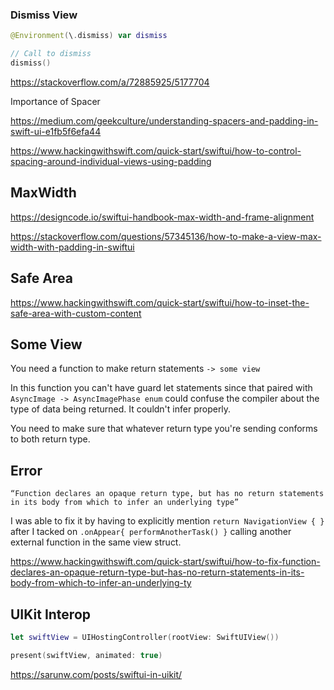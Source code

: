 

### Dismiss View

```swift 
@Environment(\.dismiss) var dismiss

// Call to dismiss
dismiss()

```

https://stackoverflow.com/a/72885925/5177704



Importance of Spacer

https://medium.com/geekculture/understanding-spacers-and-padding-in-swift-ui-e1fb5f6efa44

https://www.hackingwithswift.com/quick-start/swiftui/how-to-control-spacing-around-individual-views-using-padding
## MaxWidth


https://designcode.io/swiftui-handbook-max-width-and-frame-alignment

https://stackoverflow.com/questions/57345136/how-to-make-a-view-max-width-with-padding-in-swiftui


## Safe Area


https://www.hackingwithswift.com/quick-start/swiftui/how-to-inset-the-safe-area-with-custom-content


## Some View

You need a function to make return statements `-> some view`

In this function you can't have guard let statements since that paired with `AsyncImage -> AsyncImagePhase enum` could confuse the compiler about the type of data being returned. It couldn't infer properly. 

You need to make sure that whatever return type you're sending conforms to both return type.

## Error

```
“Function declares an opaque return type, but has no return statements in its body from which to infer an underlying type”
```

I was able to fix it by having to explicitly mention 
`return NavigationView { }` after I tacked on `.onAppear{ performAnotherTask() }` calling another external function in the same view struct.

https://www.hackingwithswift.com/quick-start/swiftui/how-to-fix-function-declares-an-opaque-return-type-but-has-no-return-statements-in-its-body-from-which-to-infer-an-underlying-ty


## UIKit Interop

```swift
let swiftView = UIHostingController(rootView: SwiftUIView())

present(swiftView, animated: true)

```

https://sarunw.com/posts/swiftui-in-uikit/